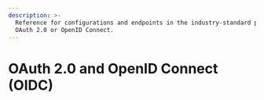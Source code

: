 ```yaml
---
description: >-
  Reference for configurations and endpoints in the industry-standard protocols
  OAuth 2.0 or OpenID Connect.
---
```


# OAuth 2.0 and OpenID Connect (OIDC)

